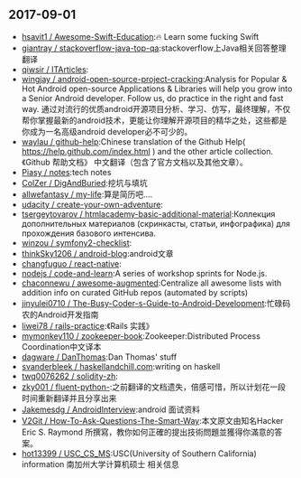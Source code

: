 ## 2017-09-01

* [hsavit1 / Awesome-Swift-Education](https://github.com/hsavit1/Awesome-Swift-Education):🔥 Learn some fucking Swift
* [giantray / stackoverflow-java-top-qa](https://github.com/giantray/stackoverflow-java-top-qa):stackoverflow上Java相关回答整理翻译
* [qiwsir / ITArticles](https://github.com/qiwsir/ITArticles):
* [wingjay / android-open-source-project-cracking](https://github.com/wingjay/android-open-source-project-cracking):Analysis for Popular & Hot Android open-source Applications & Libraries will help you grow into a Senior Android developer. Follow us, do practice in the right and fast way. 通过对流行的优质android开源项目分析、学习、仿写，最终理解，不仅帮你掌握最新的android技术，更能让你理解开源项目的精华之处，这些都是你成为一名高级android developer必不可少的。
* [waylau / github-help](https://github.com/waylau/github-help):Chinese translation of the Github Help( https://help.github.com/index.html ) and the other article collection. 《Github 帮助文档》 中文翻译（包含了官方文档以及其他文章）。
* [Piasy / notes](https://github.com/Piasy/notes):tech notes
* [ColZer / DigAndBuried](https://github.com/ColZer/DigAndBuried):挖坑与填坑
* [allwefantasy / my-life](https://github.com/allwefantasy/my-life):算是简历吧....
* [udacity / create-your-own-adventure](https://github.com/udacity/create-your-own-adventure):
* [tsergeytovarov / htmlacademy-basic-additional-material](https://github.com/tsergeytovarov/htmlacademy-basic-additional-material):Коллекция дополнительных материалов (скринкасты, статьи, инфографика) для прохождения базового интенсива.
* [winzou / symfony2-checklist](https://github.com/winzou/symfony2-checklist):
* [thinkSky1206 / android-blog](https://github.com/thinkSky1206/android-blog):android文章
* [changfuguo / react-native](https://github.com/changfuguo/react-native):
* [nodejs / code-and-learn](https://github.com/nodejs/code-and-learn):A series of workshop sprints for Node.js.
* [chaconnewu / awesome-augmented](https://github.com/chaconnewu/awesome-augmented):Centralize all awesome lists with addition info on curated GitHub repos (automated by scripts)
* [jinyulei0710 / The-Busy-Coder-s-Guide-to-Android-Development](https://github.com/jinyulei0710/The-Busy-Coder-s-Guide-to-Android-Development):忙碌码农的Android开发指南
* [liwei78 / rails-practice](https://github.com/liwei78/rails-practice):《Rails 实践》
* [mymonkey110 / zookeeper-book](https://github.com/mymonkey110/zookeeper-book):Zookeeper:Distributed Process Coordination中文译本
* [dagware / DanThomas](https://github.com/dagware/DanThomas):Dan Thomas' stuff
* [svanderbleek / haskellandchill.com](https://github.com/svanderbleek/haskellandchill.com):writing on haskell
* [twq0076262 / solidity-zh](https://github.com/twq0076262/solidity-zh):
* [zky001 / fluent-python-](https://github.com/zky001/fluent-python-):之前翻译的文档遗失，倍感可惜，所以计划花一段时间重新翻译并且分享出来
* [Jakemesdg / AndroidInterview](https://github.com/Jakemesdg/AndroidInterview):android 面试资料
* [V2Git / How-To-Ask-Questions-The-Smart-Way](https://github.com/V2Git/How-To-Ask-Questions-The-Smart-Way):本文原文由知名Hacker Eric S. Raymond 所撰寫，教你如何正確的提出技術問題並獲得你滿意的答案。
* [hot13399 / USC_CS_MS](https://github.com/hot13399/USC_CS_MS):USC(University of Southern California) information 南加州大学计算机硕士 相关信息
